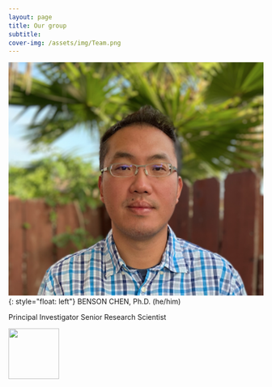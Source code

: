```yaml
---
layout: page
title: Our group
subtitle: 
cover-img: /assets/img/Team.png
---
```


![Image of PI](/assets/img/Benson3.png){: style="float: left"}
 BENSON CHEN, Ph.D. (he/him)

 Principal Investigator
 Senior Research Scientist
 
 
 <img src="https://your-image-url.type" width="100" height="100">

